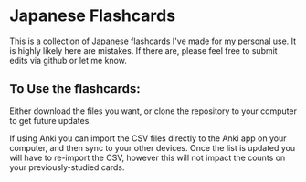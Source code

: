 # Japanese Flashcards
This is a collection of Japanese flashcards I've made for my personal use. It is highly likely here are mistakes. If there are, please feel free to submit edits via github or let me know.  

## To Use the flashcards: 
Either download the files you want, or clone the repository to your computer to get future updates. 

If using Anki you can import the CSV files directly to the Anki app on your computer, and then sync to your other devices. Once the list is updated you will have to re-import the CSV, however this will not impact the counts on your previously-studied cards. 
